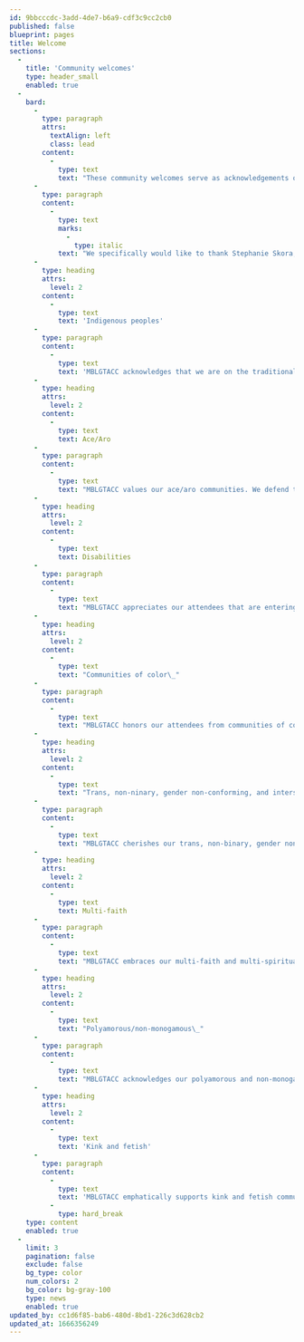 ```yaml
---
id: 9bbcccdc-3add-4de7-b6a9-cdf3c9cc2cb0
published: false
blueprint: pages
title: Welcome
sections:
  -
    title: 'Community welcomes'
    type: header_small
    enabled: true
  -
    bard:
      -
        type: paragraph
        attrs:
          textAlign: left
          class: lead
        content:
          -
            type: text
            text: "These community welcomes serve as acknowledgements of our vast community to ensure we are centering subcommunities less visible or afforded less agency in the mainstream efforts for queer and trans liberation, bodily and sexual autonomy, and gender justice. These acknowledgements have been drafted by members of the Midwest Institute for Sexuality and Gender Diversity, in collaboration with conference partners. We fully recognize this is not an exhaustive list and welcome recommendations for future community acknowledgements to continue honoring the beauty of our expansive collective. We fully subscribe to the notion that you cannot implore people to show up in their fullness if you only build space for a fraction of who they are, and this is one way we have opted to identify the intersections of our greater community.\_"
      -
        type: paragraph
        content:
          -
            type: text
            marks:
              -
                type: italic
            text: "We specifically would like to thank Stephanie Skora, Sam Brinton, and Jake Oster for contributing to this welcome.\_"
      -
        type: heading
        attrs:
          level: 2
        content:
          -
            type: text
            text: 'Indigenous peoples'
      -
        type: paragraph
        content:
          -
            type: text
            text: 'MBLGTACC acknowledges that we are on the traditional land of the Indigenous peoples who have stewarded it throughout generations. We understand that the history of colonial conquest and occupation of this land impacts our current conditions. We offer an intervention of this U.S.-based space and articulate our commitment to supporting decolonial efforts. We also offer immense thanks to the continued labour of the Water Protectors who continue to defend the Earth we share.'
      -
        type: heading
        attrs:
          level: 2
        content:
          -
            type: text
            text: Ace/Aro
      -
        type: paragraph
        content:
          -
            type: text
            text: "MBLGTACC values our ace/aro communities. We defend these communities as legitimate identities and encourage questioning the notion that sexual and romantic relationships are inherently good for all people. Along with the recent change to the conference name interpretation, we will continue to address the ways asexual and aromantic experiences overlap and intersect with queer experiences.\_ Ace and aro erasure are incredibly common and we hope to utilize our platform to ensure that we are highlighting these communities as well as continue education and advocacy that is ace/aro inclusive."
      -
        type: heading
        attrs:
          level: 2
        content:
          -
            type: text
            text: Disabilities
      -
        type: paragraph
        content:
          -
            type: text
            text: "MBLGTACC appreciates our attendees that are entering our spaces with both visible and invisible physical, psychological, and/or social (dis)abilities. We acknowledge the reality that our spaces are infrequently sufficient in accommodating all experiences and our society constructs processes and physical spaces without these communities in mind. We advocate for continued adjustments to our language, physical spaces and processes that better center the various needs of these communities & encouragement investment in greater accessibility to ensure all members of our larger community are able to participate fully in gatherings, movement actions & institutions of education.\_"
      -
        type: heading
        attrs:
          level: 2
        content:
          -
            type: text
            text: "Communities of color\_"
      -
        type: paragraph
        content:
          -
            type: text
            text: "MBLGTACC honors our attendees from communities of color, and we acknowledge the existence of MBLGTACC as a historically white space and the violence that white supremacy consistently inflicts upon non-white communities. In doing so, we aim to decenter the experiences, narratives, and voices of white people, and intentionally recenter the voices of the Black, African, Latinx, Asian/Pacific Islander and Middle Eastern communities, among others, and provide opportunities and experiences for healing, reparation, and justice.\_"
      -
        type: heading
        attrs:
          level: 2
        content:
          -
            type: text
            text: "Trans, non-ninary, gender non-conforming, and intersex\_"
      -
        type: paragraph
        content:
          -
            type: text
            text: "MBLGTACC cherishes our trans, non-binary, gender non-conforming, and intersex communities. We aim to center these communities in our shared spaces, including intentional designation of gender inclusive restrooms throughout the conference space, incorporating pronouns onto the conference badges and encouraging attendees to also defer to these voices in shared space whenever possible. We do not condone the pathologization or expectation of medical interventions to validate trans, non-binary, gender non-conforming, and intersex people. We support the bodily autonomy and self-determination of these communities to pursue and express their gender in ways most affirming for them.\_"
      -
        type: heading
        attrs:
          level: 2
        content:
          -
            type: text
            text: Multi-faith
      -
        type: paragraph
        content:
          -
            type: text
            text: "MBLGTACC embraces our multi-faith and multi-spiritual community, and we acknowledge variety of practices within our space. We especially recognize both faith and faithless narratives that are commonly erased or dismissed. We reject Christian hegemony. We oppose anti-Muslim sentiments. We oppose anti-Semitism. We embrace faith practices that are not Western in origin, and those that are not of the Abrahamic tradition. We recognize and uplift indigenous faith practices from across the world. We promote and celebrate the ability for people to reject or redefine spirituality through atheism or agnosticism. We also recognize the history of harm enacted on queer and trans people through institutionalized religion and honor that attendees may hold pain as an outcome of their relationship with religion/faith/spirituality.\_"
      -
        type: heading
        attrs:
          level: 2
        content:
          -
            type: text
            text: "Polyamorous/non-monogamous\_"
      -
        type: paragraph
        content:
          -
            type: text
            text: "MBLGTACC acknowledges our polyamorous and non-monogamous attendees. We recognize this community is frequently left at the margins due to the stigma around polyamorous relationships. We appreciate the expansive examples of love, lust, and amory demonstrated by the polyam and non-monogamous communities. We would like to uplift and support our attendees that are in polyamorous relationships and part of the polyam community.\_"
      -
        type: heading
        attrs:
          level: 2
        content:
          -
            type: text
            text: 'Kink and fetish'
      -
        type: paragraph
        content:
          -
            type: text
            text: 'MBLGTACC emphatically supports kink and fetish community presences. We value the practice of group empowerment, and encourage the understanding that consent, trust and communication is vital; mental and physical health are of utmost consideration before, during, and after kink and fetish acts; and acts such as bondage and wax play, among others, are not inherently sexual in nature. We echo advocacy for risk-aware consensual kink and continued efforts to build empowering spaces for students to explore themselves and their playmates. With these spaces comes the necessary education of consent, and safety procedures in order to enjoy kink and leather. We advocate that attendees see that kink lifestyles are rooted in respect, affection, trust, and healthy enjoyment of the mind and body.'
          -
            type: hard_break
    type: content
    enabled: true
  -
    limit: 3
    pagination: false
    exclude: false
    bg_type: color
    num_colors: 2
    bg_color: bg-gray-100
    type: news
    enabled: true
updated_by: cc1d6f85-bab6-480d-8bd1-226c3d628cb2
updated_at: 1666356249
---
```

